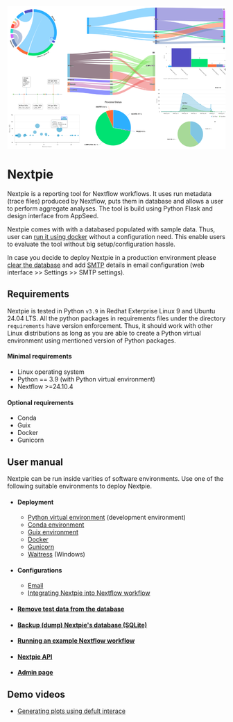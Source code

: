 ![](assets/images/nextpie-plots.png)
# Nextpie

Nextpie is a reporting tool for Nextflow workflows. It uses run metadata (trace files) produced by Nextflow, puts them in database and allows a user to perform aggregate analyses. The tool is build using Python Flask and design interface from AppSeed.

Nextpie comes with with a databased populated with sample data. Thus, user can [run it using docker](docs/deploy-docker.md) without a configuration need. This enable users to evaluate the tool without big setup/configuration hassle.

In case you decide to deploy Nextpie in a production environment please [clear the database](docs/db-clear-test-data.md) and add [SMTP](docs/config-email.md) details in email configuration (web interface >> Settings >> SMTP settings). 

## Requirements
Nextpie is tested in Python `v3.9` in Redhat Exterprise Linux 9 and Ubuntu 24.04 LTS. All the python packages in requirements files under the directory `requirements` have version enforcement. Thus, it should work with other Linux distributions as long as you are able to create a Python virtual environment using mentioned version of Python packages. 

#### Minimal requirements
* Linux operating system
* Python == 3.9 (with Python virtual environment)
* Nextflow >=24.10.4

#### Optional requirements
* Conda
* Guix
* Docker
* Gunicorn

## User manual
Nextpie can be run inside varities of software environments. Use one of the following suitable environments to deploy Nextpie.

* #### Deployment
    - [Python virtual environment](docs/deploy-python.md) (development environment)
    - [Conda environment](docs/deploy-conda.md)
    - [Guix environment](docs/deploy-guix.md)
    - [Docker](docs/deploy-docker.md)
    - [Gunicorn](docs/deploy-gunicorn.md)
    - [Waitress](docs/deploy-waitress.md) (Windows)

* #### Configurations
    - [Email](docs/config-email.md)
    - [Integrating Nextpie into Nextflow workflow](docs/configure.md)

* #### [Remove test data from the database](docs/db-clear-test-data.md)
* #### [Backup (dump) Nextpie's database (SQLite)](docs/db-dump.md)

* #### [Running an example Nextflow workflow](docs/nextflow-workflow.md)
* #### [Nextpie API](docs/api.md)
* #### [Admin page](docs/admin.md)

## Demo videos
* [Generating plots using defult interace](https://youtu.be/CrL1GM2gCLs)
